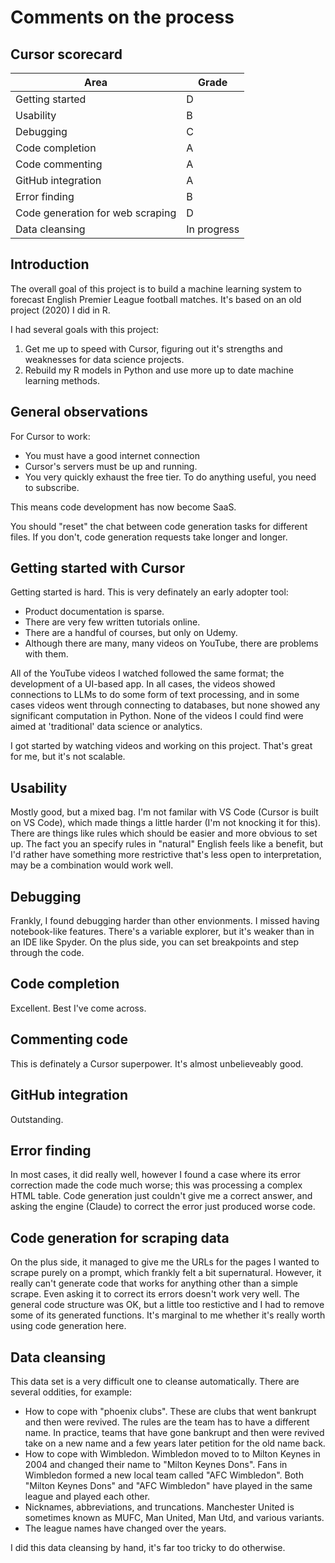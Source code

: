 # Comments on the process

## Cursor scorecard

| Area    | Grade |
| -------- | ------- |
| Getting started  | D    |
| Usability | B |
| Debugging | C |
| Code completion | A |
| Code commenting | A     |
| GitHub integration  | A    |
| Error finding | B |
| Code generation for web scraping | D |
| Data cleansing| In progress |

## Introduction

The overall goal of this project is to build a machine learning system to forecast English Premier League football matches. It's based on an old project (2020) I did in R.

I had several goals with this project:
1. Get me up to speed with Cursor, figuring out it's strengths and weaknesses for data science projects.
2. Rebuild my R models in Python and use more up to date machine learning methods.

## General observations

For Cursor to work:
* You must have a good internet connection
* Cursor's servers must be up and running.
* You very quickly exhaust the free tier. To do anything useful, you need to subscribe.

This means code development has now become SaaS.

You should "reset" the chat between code generation tasks for different files. If you don't, code generation requests take longer and longer.

## Getting started with Cursor

Getting started is hard. This is very definately an early adopter tool:
* Product documentation is sparse.
* There are very few written tutorials online.
* There are a handful of courses, but only on Udemy.
* Although there are many, many videos on YouTube, there are problems with them.

All of the YouTube videos I watched followed the same format; the development of a UI-based app. In all cases, the videos showed connections to LLMs to do some form of text processing, and in some cases videos went through connecting to databases, but none showed any significant computation in Python. None of the videos I could find were aimed at 'traditional' data science or analytics.

I got started by watching videos and working on this project. That's great for me, but it's not scalable.

## Usability

Mostly good, but a mixed bag. I'm not familar with VS Code (Cursor is built on VS Code), which made things a little harder (I'm not knocking it for this). There are things like rules which should be easier and more obvious to set up. The fact you an specify rules in "natural" English feels like a benefit, but I'd rather have something more restrictive that's less open to interpretation, may be a combination would work well.

## Debugging

Frankly, I found debugging harder than other envionments. I missed having notebook-like features. There's a variable explorer, but it's weaker than in an IDE like Spyder. On the plus side, you can set breakpoints and step through the code.

## Code completion

Excellent. Best I've come across.

## Commenting code

This is definately a Cursor superpower. It's almost unbelieveably good.

## GitHub integration

Outstanding.

## Error finding

In most cases, it did really well, however I found a case where its error correction made the code much worse; this was processing a complex HTML table. Code generation just couldn't give me a correct answer, and asking the engine (Claude) to correct the error just produced worse code.

## Code generation for scraping data

On the plus side, it managed to give me the URLs for the pages I wanted to scrape purely on a prompt, which frankly felt a bit supernatural. However, it really can't generate code that works for anything other than a simple scrape. Even asking it to correct its errors doesn't work very well. The general code structure was OK, but a little too restictive and I had to remove some of its generated functions. It's marginal to me whether it's really worth using code generation here.

## Data cleansing

This data set is a very difficult one to cleanse automatically. There are several oddities, for example:
* How to cope with "phoenix clubs". These are clubs that went bankrupt and then were revived. The rules are the team has to have a different name. In practice, teams that have gone bankrupt and then were revived take on a new name and a few years later petition for the old name back.
* How to cope with Wimbledon. Wimbledon moved to to Milton Keynes in 2004 and changed their name to "Milton Keynes Dons". Fans in Wimbledon formed a new local team called "AFC Wimbledon". Both "Milton Keynes Dons" and "AFC Wimbledon" have played in the same league and played each other.
* Nicknames, abbreviations, and truncations. Manchester United is sometimes known as MUFC, Man United, Man Utd, and various variants.
* The league names have changed over the years.

I did this data cleansing by hand, it's far too tricky to do otherwise.
